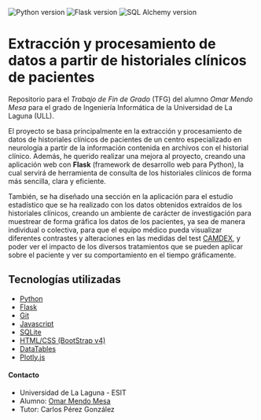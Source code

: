 ![Python version](https://img.shields.io/badge/python-%5E3.7-yellow.svg)
![Flask version](https://img.shields.io/badge/flask-%5E1.0-blue.svg)
![SQL Alchemy version](https://img.shields.io/badge/flask--sqlalchemy-%5E2.4-blue.svg)

# Extracción y procesamiento de datos a partir de historiales clínicos de pacientes

Repositorio para el *Trabajo de Fin de Grado* (TFG) del alumno *Omar Mendo Mesa* para el grado de Ingeniería Informática
de la Universidad de La Laguna (ULL).

El proyecto se basa principalmente en la extracción y procesamiento de datos de historiales clínicos de pacientes de
un centro especializado en neurología a partir de la información contenida en archivos con el historial clínico. Además, 
he querido realizar una mejora al proyecto, creando una aplicación web con **Flask** (framework de desarrollo web para Python),
la cual servirá de herramienta de consulta de los historiales clínicos de forma más sencilla, clara y eficiente.

También, se ha diseñado una sección en la aplicación para el estudio estadístico que se ha realizado con los datos obtenidos
extraídos de los historiales clínicos, creando un ambiente de carácter de investigación para muestrear de forma
gráfica los datos de los pacientes, ya sea de manera individual o colectiva, para que el equipo médico pueda visualizar
diferentes contrastes y alteraciones en las medidas del test [CAMDEX](http://web.teaediciones.com/camdex-rprueba-de-exploracion-cambridge-revisada-para-la-valoracion-de-los-trastornos-mentales-en-la-vejez.aspx),
y poder ver el impacto de los diversos tratamientos que se pueden aplicar sobre el paciente y ver su comportamiento
en el tiempo gráficamente.

## Tecnologías utilizadas
*   [Python](https://www.python.org/)
*   [Flask](http://flask.pocoo.org/)
*   [Git](https://git-scm.com/)
*   [Javascript](https://www.javascript.com/)
*   [SQLite](https://www.sqlite.org/index.html)
*   [HTML/CSS (BootStrap v4)](https://getbootstrap.com/)
*   [DataTables](https://datatables.net/)
*   [Plotly.js](https://plot.ly/javascript/)

#### Contacto

*   Universidad de La Laguna - ESIT
*   Alumno: [Omar Mendo Mesa](https://github.com/beejeke)
*   Tutor: Carlos Pérez González